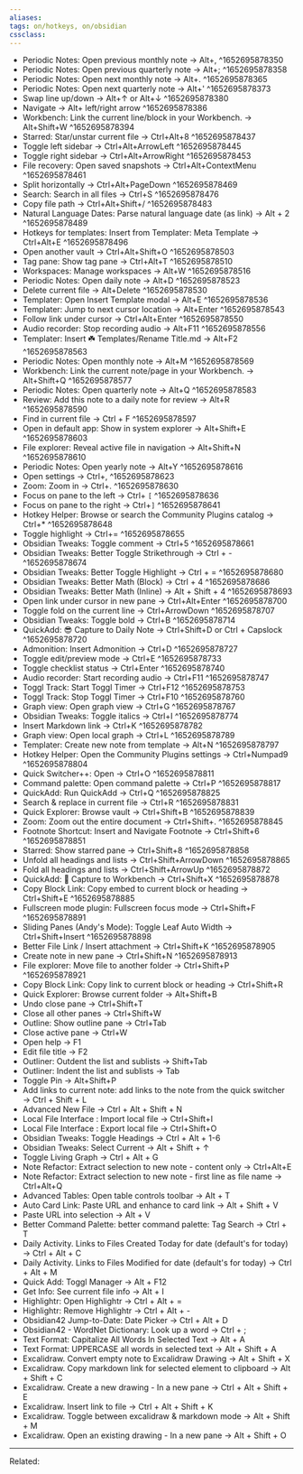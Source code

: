 ```yaml
---
aliases:
tags: on/hotkeys, on/obsidian 
cssclass:
---
```


- Periodic Notes: Open previous monthly note → Alt+, ^1652695878350
- Periodic Notes: Open previous quarterly note → Alt+; ^1652695878358
- Periodic Notes: Open next monthly note → Alt+. ^1652695878365
- Periodic Notes: Open next quarterly note → Alt+' ^1652695878373
- Swap line up/down → Alt+↑ or Alt+↓ ^1652695878380
- Navigate → Alt+ left/right arrow ^1652695878386
- Workbench: Link the current line/block in your Workbench. → Alt+Shift+W ^1652695878394
- Starred: Star/unstar current file → Ctrl+Alt+8 ^1652695878437
- Toggle left sidebar → Ctrl+Alt+ArrowLeft ^1652695878445
- Toggle right sidebar → Ctrl+Alt+ArrowRight ^1652695878453
- File recovery: Open saved snapshots → Ctrl+Alt+ContextMenu ^1652695878461
- Split horizontally → Ctrl+Alt+PageDown ^1652695878469
- Search: Search in all files → Ctrl+S ^1652695878476
- Copy file path → Ctrl+Alt+Shift+/ ^1652695878483
- Natural Language Dates: Parse natural language date (as link) → Alt + 2 ^1652695878489
- Hotkeys for templates: Insert from Templater: Meta Template → Ctrl+Alt+E ^1652695878496
- Open another vault → Ctrl+Alt+Shift+O ^1652695878503
- Tag pane: Show tag pane → Ctrl+Alt+T ^1652695878510
- Workspaces: Manage workspaces → Alt+W ^1652695878516
- Periodic Notes: Open daily note → Alt+D ^1652695878523
- Delete current file → Alt+Delete ^1652695878530
- Templater: Open Insert Template modal → Alt+E ^1652695878536
- Templater: Jump to next cursor location → Alt+Enter ^1652695878543
- Follow link under cursor → Ctrl+Alt+Enter ^1652695878550
- Audio recorder: Stop recording audio → Alt+F11 ^1652695878556
- Templater: Insert ☘️ Templates/Rename Title.md → Alt+F2 ^1652695878563
- Periodic Notes: Open monthly note → Alt+M ^1652695878569
- Workbench: Link the current note/page in your Workbench. → Alt+Shift+Q ^1652695878577
- Periodic Notes: Open quarterly note → Alt+Q ^1652695878583
- Review: Add this note to a daily note for review → Alt+R ^1652695878590
- Find in current file → Ctrl + F ^1652695878597
- Open in default app: Show in system explorer → Alt+Shift+E ^1652695878603
- File explorer: Reveal active file in navigation → Alt+Shift+N ^1652695878610
- Periodic Notes: Open yearly note → Alt+Y ^1652695878616
- Open settings → Ctrl+, ^1652695878623
- Zoom: Zoom in → Ctrl+. ^1652695878630
- Focus on pane to the left → Ctrl+ `[` ^1652695878636
- Focus on pane to the right → Ctrl+`]` ^1652695878641
- Hotkey Helper: Browse or search the Community Plugins catalog → Ctrl+* ^1652695878648
- Toggle highlight → Ctrl+= ^1652695878655
- Obsidian Tweaks: Toggle comment → Ctrl+5 ^1652695878661
- Obsidian Tweaks: Better Toggle Strikethrough → Ctrl + - ^1652695878674
- Obsidian Tweaks: Better Toggle Highlight → Ctrl + = ^1652695878680
- Obsidian Tweaks: Better Math (Block) → Ctrl + 4 ^1652695878686
- Obsidian Tweaks: Better Math (Inline) → Alt + Shift + 4 ^1652695878693
- Open link under cursor in new pane → Ctrl+Alt+Enter ^1652695878700
- Toggle fold on the current line → Ctrl+ArrowDown ^1652695878707
- Obsidian Tweaks: Toggle bold → Ctrl+B ^1652695878714
- QuickAdd: 😎 Capture to Daily Note → Ctrl+Shift+D or Ctrl + Capslock ^1652695878720
- Admonition: Insert Admonition → Ctrl+D ^1652695878727
- Toggle edit/preview mode → Ctrl+E ^1652695878733
- Toggle checklist status → Ctrl+Enter ^1652695878740
- Audio recorder: Start recording audio → Ctrl+F11 ^1652695878747
- Toggl Track: Start Toggl Timer → Ctrl+F12 ^1652695878753
- Toggl Track: Stop Toggl Timer → Ctrl+F10 ^1652695878760
- Graph view: Open graph view → Ctrl+G ^1652695878767
- Obsidian Tweaks: Toggle italics → Ctrl+I ^1652695878774
- Insert Markdown link → Ctrl+K ^1652695878782
- Graph view: Open local graph → Ctrl+L ^1652695878789
- Templater: Create new note from template → Alt+N ^1652695878797
- Hotkey Helper: Open the Community Plugins settings → Ctrl+Numpad9 ^1652695878804
- Quick Switcher++: Open → Ctrl+O ^1652695878811
- Command palette: Open command palette → Ctrl+P ^1652695878817
- QuickAdd: Run QuickAdd → Ctrl+Q ^1652695878825
- Search & replace in current file → Ctrl+R ^1652695878831
- Quick Explorer: Browse vault → Ctrl+Shift+B ^1652695878839
- Zoom: Zoom out the entire document → Ctrl+Shift+. ^1652695878845
- Footnote Shortcut: Insert and Navigate Footnote → Ctrl+Shift+6 ^1652695878851
- Starred: Show starred pane → Ctrl+Shift+8 ^1652695878858
- Unfold all headings and lists → Ctrl+Shift+ArrowDown ^1652695878865
- Fold all headings and lists → Ctrl+Shift+ArrowUp ^1652695878872
- QuickAdd: 🔋 Capture to Workbench → Ctrl+Shift+X ^1652695878878
- Copy Block Link: Copy embed to current block or heading → Ctrl+Shift+E ^1652695878885
- Fullscreen mode plugin: Fullscreen focus mode → Ctrl+Shift+F ^1652695878891
- Sliding Panes (Andy's Mode): Toggle Leaf Auto Width → Ctrl+Shift+Insert ^1652695878898
- Better File Link / Insert attachment → Ctrl+Shift+K ^1652695878905
- Create note in new pane → Ctrl+Shift+N ^1652695878913
- File explorer: Move file to another folder → Ctrl+Shift+P ^1652695878921
- Copy Block Link: Copy link to current block or heading → Ctrl+Shift+R 
- Quick Explorer: Browse current folder → Alt+Shift+B 
- Undo close pane → Ctrl+Shift+T 
- Close all other panes → Ctrl+Shift+W 
- Outline: Show outline pane → Ctrl+Tab 
- Close active pane → Ctrl+W 
- Open help → F1 
- Edit file title → F2 
- Outliner: Outdent the list and sublists → Shift+Tab 
- Outliner: Indent the list and sublists → Tab 
- Toggle Pin → Alt+Shift+P 
- Add links to current note: add links to the note from the quick switcher → Ctrl + Shift + L 
- Advanced New File → Ctrl + Alt + Shift + N 
- Local File Interface : Import local file → Ctrl+Shift+I 
- Local File Interface : Export local file → Ctrl+Shift+O 
- Obsidian Tweaks: Toggle Headings → Ctrl + Alt + 1-6 
- Obsidian Tweaks: Select Current → Alt + Shift + ↑ 
- Toggle Living Graph → Ctrl + Alt + G 
- Note Refactor: Extract selection to new note - content only → Ctrl+Alt+E 
- Note Refactor: Extract selection to new note - first line as file name → Ctrl+Alt+Q 
- Advanced Tables: Open table controls toolbar → Alt + T 
- Auto Card Link: Paste URL and enhance to card link → Alt + Shift + V 
- Paste URL into selection → Alt + V 
- Better Command Palette: better command palette: Tag Search → Ctrl + T 
- Daily Activity. Links to Files Created Today for date (default's for today) → Ctrl + Alt + C 
- Daily Activity. Links to Files Modified for date (default's for today) → Ctrl + Alt + M 
- Quick Add: Toggl Manager → Alt + F12 
- Get Info: See current file info → Alt + I 
- Highlightr: Open Highlightr → Ctrl + Alt + = 
- Highlightr: Remove Highlightr → Ctrl + Alt + - 
- Obsidian42 Jump-to-Date: Date Picker → Ctrl + Alt + D 
- Obsidian42 - WordNet Dictionary: Look up a word → Ctrl + ; 
- Text Format: Capitalize All Words In Selected Text → Alt + A 
- Text Format: UPPERCASE all words in selected text → Alt + Shift + A 
- Excalidraw. Convert empty note to Excalidraw Drawing → Alt + Shift + X 
- Excalidraw. Copy markdown link for selected element to clipboard → Alt + Shift + C 
- Excalidraw. Create a new drawing - In a new pane → Ctrl + Alt + Shift + E 
- Excalidraw. Insert link to file → Ctrl + Alt + Shift + K 
- Excalidraw. Toggle between excalidraw & markdown mode → Alt + Shift + M 
- Excalidraw. Open an existing drawing - In a new pane → Alt + Shift + O 


---

Related:
